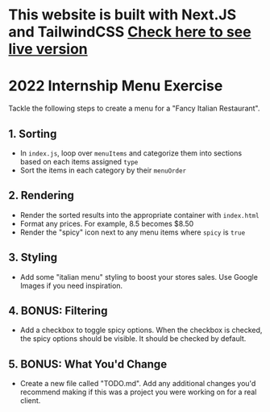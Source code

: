 # This website is built with Next.JS and TailwindCSS [Check here to see live version](https://critical-mass-next-js-tailwind-css.vercel.app/)

# 2022 Internship Menu Exercise

Tackle the following steps to create a menu for a "Fancy Italian Restaurant".

## 1. Sorting

- In `index.js`, loop over `menuItems` and categorize them into sections based on each items assigned `type`
- Sort the items in each category by their `menuOrder`

## 2. Rendering

- Render the sorted results into the appropriate container with `index.html`
- Format any prices. For example, 8.5 becomes \$8.50
- Render the "spicy" icon next to any menu items where `spicy` is `true`

## 3. Styling

- Add some "italian menu" styling to boost your stores sales. Use Google Images if you need inspiration.

## 4. BONUS: Filtering

- Add a checkbox to toggle spicy options. When the checkbox is checked, the spicy options should be visible. It should be checked by default.

## 5. BONUS: What You'd Change

- Create a new file called "TODO.md". Add any additional changes you'd recommend making if this was a project you were working on for a real client.
